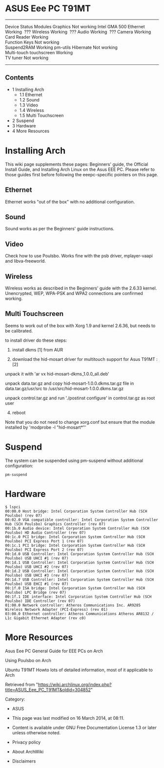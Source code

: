 ASUS Eee PC T91MT
=================

  ------------------------- ------------- ---------------
  Device                    Status        Modules
  Graphics                  Not working   Intel GMA 500
  Ethernet                  Working        ???
  Wireless                  Working        ???
  Audio                     Working        ???
  Camera                    Working       
  Card Reader               Working       
  Function Keys             Not working   
  Suspend2RAM               Working       pm-utils
  Hibernate                 Not working   
  Multi-touch touchscreen   Working       
  TV tuner                  Not working   
  ------------------------- ------------- ---------------

Contents
--------

-   1 Installing Arch
    -   1.1 Ethernet
    -   1.2 Sound
    -   1.3 Video
    -   1.4 Wireless
    -   1.5 Multi Touchscreen
-   2 Suspend
-   3 Hardware
-   4 More Resources

Installing Arch
===============

This wiki page supplements these pages: Beginners' guide, the Official
Install Guide, and Installing Arch Linux on the Asus EEE PC. Please
refer to those guides first before following the eeepc-specific pointers
on this page.

Ethernet
--------

Ethernet works "out of the box" with no additional configuration.

Sound
-----

Sound works as per the Beginners' guide instructions.

Video
-----

Check how to use Poulsbo. Works fine with the psb driver, mplayer-vaapi
and libva-freeworld.

Wireless
--------

Wireless works as described in the Beginners' guide with the 2.6.33
kernel. Unencrypted, WEP, WPA-PSK and WPA2 connections are confirmed
working.

Multi Touchscreen
-----------------

Seems to work out of the box with Xorg 1.9 and kernel 2.6.36, but needs
to be calibrated.

  
 to install driver do these steps:

1. install dkms [1] from AUR

2. download the hid-mosart driver for multitouch support for Asus
T91MT : [2]

unpack it with 'ar vx hid-mosart-dkms_1.0.0_all.deb'

unpack data.tar.gz and copy hid-mosart-1.0.0.dkms.tar.gz file in
data.tar.gz/usr/src to /usr/src/hid-mosart-1.0.0.dkms.tar.gz

unpack control.tar.gz and run './postinst configure' in control.tar.gz
as root user

4. reboot

Note that you do not need to change xorg.conf but ensure that the module
installed by 'modprobe -l "hid-mosart*"'

Suspend
=======

The system can be suspended using pm-suspend without additional
configuration:

    pm-suspend

Hardware
========

    $ lspci
    00:00.0 Host bridge: Intel Corporation System Controller Hub (SCH Poulsbo) (rev 07)
    00:02.0 VGA compatible controller: Intel Corporation System Controller Hub (SCH Poulsbo) Graphics Controller (rev 07)
    00:1b.0 Audio device: Intel Corporation System Controller Hub (SCH Poulsbo) HD Audio Controller (rev 07)
    00:1c.0 PCI bridge: Intel Corporation System Controller Hub (SCH Poulsbo) PCI Express Port 1 (rev 07)
    00:1c.1 PCI bridge: Intel Corporation System Controller Hub (SCH Poulsbo) PCI Express Port 2 (rev 07)
    00:1d.0 USB Controller: Intel Corporation System Controller Hub (SCH Poulsbo) USB UHCI #1 (rev 07)
    00:1d.1 USB Controller: Intel Corporation System Controller Hub (SCH Poulsbo) USB UHCI #2 (rev 07)
    00:1d.2 USB Controller: Intel Corporation System Controller Hub (SCH Poulsbo) USB UHCI #3 (rev 07)
    00:1d.7 USB Controller: Intel Corporation System Controller Hub (SCH Poulsbo) USB EHCI #1 (rev 07)
    00:1f.0 ISA bridge: Intel Corporation System Controller Hub (SCH Poulsbo) LPC Bridge (rev 07)
    00:1f.1 IDE interface: Intel Corporation System Controller Hub (SCH Poulsbo) IDE Controller (rev 07)
    01:00.0 Network controller: Atheros Communications Inc. AR9285 Wireless Network Adapter (PCI-Express) (rev 01)
    03:00.0 Ethernet controller: Atheros Communications Atheros AR8132 / L1c Gigabit Ethernet Adapter (rev c0)

More Resources
==============

Asus Eee PC General Guide for EEE PCs on Arch

Using Poulsbo on Arch

Ubuntu T91MT Howto lots of detailed information, most of it applicable
to Arch

Retrieved from
"https://wiki.archlinux.org/index.php?title=ASUS_Eee_PC_T91MT&oldid=304852"

Category:

-   ASUS

-   This page was last modified on 16 March 2014, at 08:11.
-   Content is available under GNU Free Documentation License 1.3 or
    later unless otherwise noted.
-   Privacy policy
-   About ArchWiki
-   Disclaimers
